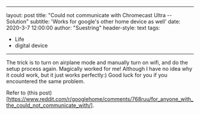 
---
layout: post
title: "Could not communicate with Chromecast Ultra -- Solution"
subtitle: 'Works for google's other home device as well'
date:       2020-3-7 12:00:00
author: "Suestring"
header-style: text
tags:
  - Life
  - digital device
---

The trick is to turn on airplane mode and manually turn on wifi, and do the setup process again. Magically worked for me!
Although I have no idea why it could work, but it just works perfectly:)
Good luck for you if you encountered the same problem.

Refer to (this post)[https://www.reddit.com/r/googlehome/comments/768ruu/for_anyone_with_the_could_not_communicate_with/].
